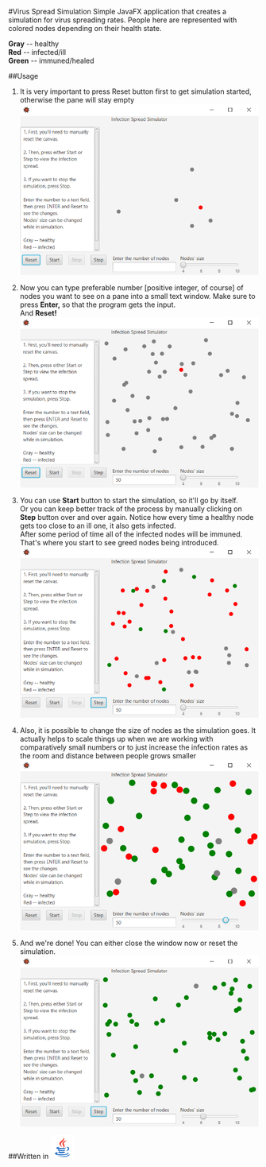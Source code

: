 #Virus Spread Simulation
Simple JavaFX application that creates a simulation for virus spreading rates.
People here are represented with colored nodes depending on their health state.  

**Gray** -- healthy  
**Red** -- infected/ill  
**Green** -- immuned/healed

##Usage
1. It is very important to press Reset button first to get simulation started, otherwise the pane will stay empty
![reset simulation](img/afterReset.PNG)
  

2. Now you can type preferable number [positive integer, of course] of nodes you want to see on a pane into a small text window. Make sure to press **Enter,** so that the program gets the input.  
And **Reset!**
![entering count](img/enteringCount.PNG)
  

3. You can use **Start** button to start the simulation, so it'll go by itself.  
Or you can keep better track of the process by manually clicking on **Step** button over and over again.
Notice how every time a healthy node gets too close to an ill one, it also gets infected.    
After some period of time all of the infected nodes will be immuned. That's where you start to see greed nodes being introduced.
![pressing start](img/pressStart.PNG)
  

4. Also, it is possible to change the size of nodes as the simulation goes. It actually helps to scale things up when we are working with comparatively small numbers or to just increase the infection rates as the room and distance between people grows smaller
![changing node's size](img/changingSize.PNG)
  

5. And we're done! You can either close the window now or reset the simulation.
![ending simulation](img/endingSim.PNG)

##Written in
![](img/java_icon.png)